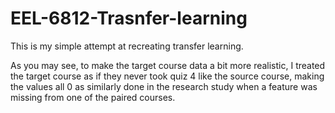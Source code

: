 # EEL-6812-Trasnfer-learning
This is my simple attempt at recreating transfer learning.


As you may see, to make the target course data a bit more realistic, I treated the target course as if they never took quiz 4 like the source course, making the values all 0 as similarly done in the research study when a feature was missing from one of the paired courses.
